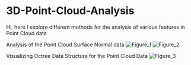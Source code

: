 # 3D-Point-Cloud-Analysis
Hi, here I explore different methods for the analysis of various features in Point Cloud data


Analysis of the Point Cloud Surface Normal data
![Figure_1](https://user-images.githubusercontent.com/43132183/201473418-edaa65ac-ce65-40bc-9588-5fd73d2bda53.png)
![Figure_2](https://user-images.githubusercontent.com/43132183/201473424-4e3cb93d-bb52-4643-a73b-5e6a03e95e80.png)


Visualizing Octree Data Structure for the Point Cloud Data
![Figure_3](https://user-images.githubusercontent.com/43132183/201473443-2f0aa9eb-7d2c-4c16-bd67-ddaaaeaff9fa.png)
